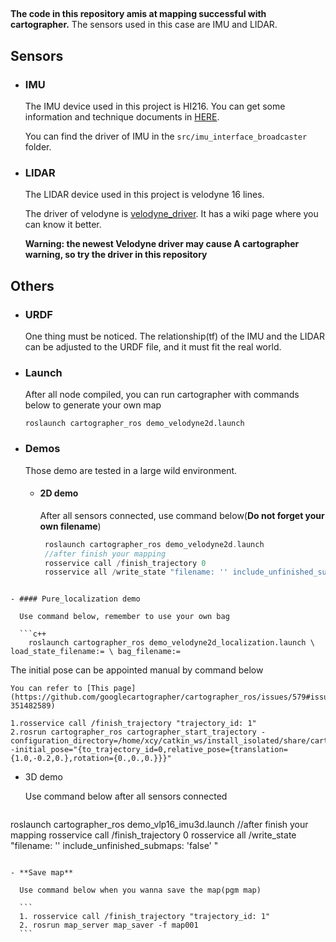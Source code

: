 ## 
**The code in this repository amis at mapping successful with cartographer.**
The sensors used in this case are IMU and LIDAR.
## Sensors
- ### IMU
  The IMU device used in this project is HI216. You can get some information and technique documents in [HERE](http://www.hipnuc.com/).

  You can find the driver of IMU in the `src/imu_interface_broadcaster` folder.

- ### LIDAR
  The LIDAR device used in this project is velodyne 16 lines.

  The driver of velodyne is [velodyne_driver](http://wiki.ros.org/velodyne_driver). It has a wiki page where you can know it better.
  
  **Warning:  the newest Velodyne driver may cause A cartographer  warning, so try the driver in this repository**

## Others

- ### URDF
  One thing must be noticed. The relationship(tf) of the IMU and the LIDAR can be adjusted to the URDF file, and it must fit the real world.

- ### Launch 
  After all node compiled, you can run cartographer with commands below to generate your own map

  `roslaunch cartographer_ros demo_velodyne2d.launch`

- ### Demos

   Those demo are tested in a large wild environment.

  - #### 2D demo 

    After all sensors connected, use command below(**Do not forget your own filename**)

    ```c++
     roslaunch cartographer_ros demo_velodyne2d.launch
     //after finish your mapping
     rosservice call /finish_trajectory 0
     rosservice all /write_state "filename: '' include_unfinished_submaps: 'false' "
```
    
- #### Pure_localization demo
  
  Use command below, remember to use your own bag 
  
  ```c++
    roslaunch cartographer_ros demo_velodyne2d_localization.launch \ load_state_filename:= \ bag_filename:=
  ```
  
  The initial pose can be appointed manual by command below
  
    You can refer to [This page](https://github.com/googlecartographer/cartographer_ros/issues/579#issuecomment-351482589)
    
  ```
  1.rosservice call /finish_trajectory "trajectory_id: 1"
  2.rosrun cartographer_ros cartographer_start_trajectory -configuration_directory=/home/xcy/catkin_ws/install_isolated/share/cartographer_ros/configuration_files/ -initial_pose="{to_trajectory_id=0,relative_pose={translation={1.0,-0.2,0.},rotation={0.,0.,0.}}}"
  ```
    
  - 3D demo

    Use command below after all sensors connected

    ```c++
  roslaunch cartographer_ros demo_vlp16_imu3d.launch
    //after finish your mapping
    rosservice call /finish_trajectory 0
    rosservice all /write_state "filename: '' include_unfinished_submaps: 'false' "
  ```
  
  - **Save map**

    Use command below when you wanna save the map(pgm map)

    ```
    1. rosservice call /finish_trajectory "trajectory_id: 1"
    2. rosrun map_server map_saver -f map001
    ```
  
